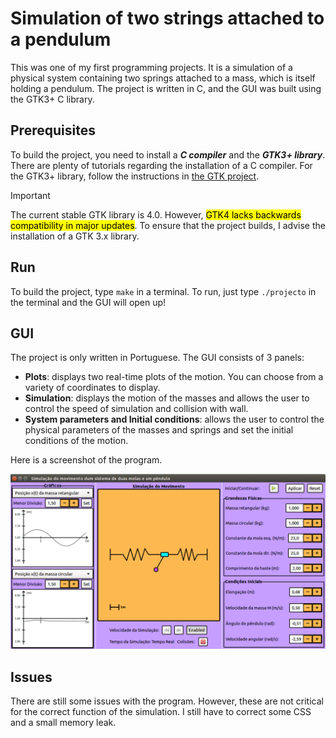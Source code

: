 # Simulation of two strings attached to a pendulum

This was one of my first programming projects. It is a simulation of a physical system containing two springs attached to a mass, which is itself holding a pendulum. The project is written in C, and the GUI was built using the GTK3+ C library.

## Prerequisites

To build the project, you need to install a ***C compiler*** and the ***GTK3+ library***. There are plenty of tutorials regarding the installation of a C compiler. For the GTK3+ library, follow the instructions in [the GTK project](https://www.gtk.org/docs/installations/).

> [!IMPORTANT]
> The current stable GTK library is 4.0. However, <mark>GTK4 lacks backwards compatibility in major updates</mark>. To ensure that the project builds, I advise the installation of a GTK 3.x library.

## Run

To build the project, type `make` in a terminal.
To run, just type `./projecto` in the terminal and the GUI will open up!

## GUI

The project is only written in Portuguese. The GUI consists of 3 panels:
 - **Plots**: displays two real-time plots of the motion. You can choose from a variety of
                    coordinates to display.
 - **Simulation**: displays the motion of the masses and allows the user to control the speed of simulation and collision with wall.
 - **System parameters and Initial conditions**: allows the user to control the physical parameters of the masses and springs and set the initial conditions of the motion.

Here is a screenshot of the program.

![Screenshot of simulation GUI](./physical_simulation.png)

## Issues

There are still some issues with the program. However, these are not critical for the correct function of the simulation. I still have to correct some CSS and a small memory leak.

